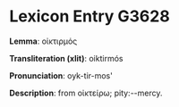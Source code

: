 # Lexicon Entry G3628

**Lemma**: οἰκτιρμός

**Transliteration (xlit)**: oiktirmós

**Pronunciation**: oyk-tir-mos'

**Description**:
from οἰκτείρω; pity:--mercy.
